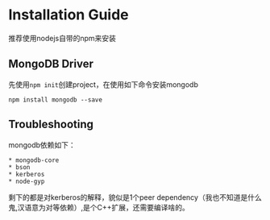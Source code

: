 # Installation Guide

推荐使用nodejs自带的npm来安装

## MongoDB Driver

先使用`npm init`创建project，在使用如下命令安装mongodb
```
npm install mongodb --save
```

## Troubleshooting

mongodb依赖如下：

	* mongodb-core
	* bson
	* kerberos
	* node-gyp

剩下的都是对kerberos的解释，貌似是1个peer dependency（我也不知道是什么鬼,汉语意为对等依赖）,是个C++扩展，还需要编译啥的。
